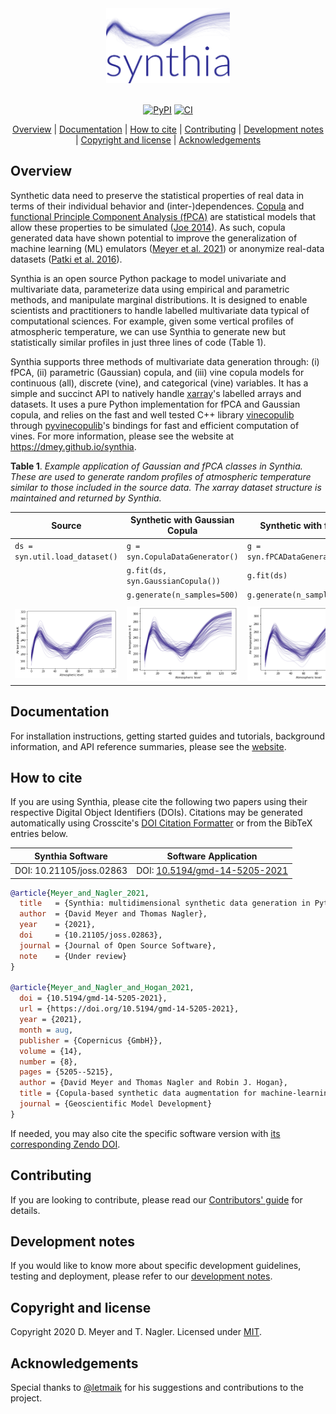 <div align="center">
  <img src="assets/img/logo.png" alt="synthia" height="120"><br><br>

  [![PyPI](https://img.shields.io/pypi/v/synthia)](https://pypi.org/project/synthia) [![CI](https://github.com/dmey/synthia/workflows/CI/badge.svg)](https://github.com/dmey/synthia/actions)

  [Overview](#overview) | [Documentation](#documentation) | [How to cite](#how-to-cite) | [Contributing](#contributing) | [Development notes](#development-notes) | [Copyright and license](#copyright-and-license) | [Acknowledgements](#acknowledgements)
</div>

## Overview

Synthetic data need to preserve the statistical properties of real data in terms of their individual behavior and (inter-)dependences. [Copula](https://dmey.github.io/synthia/copula.html) and [functional Principle Component Analysis (fPCA)](https://dmey.github.io/synthia/fpca.html) are statistical models that allow these properties to be simulated ([Joe 2014](https://doi.org/10.1201/b17116)). As such, copula generated data have shown potential to improve the generalization of machine learning (ML) emulators ([Meyer et al. 2021](https://doi.org/10.5194/gmd-14-5205-2021)) or anonymize real-data datasets ([Patki et al. 2016](https://doi.org/10.1109/DSAA.2016.49)).

Synthia is an open source Python package to model univariate and multivariate data, parameterize data using empirical and parametric methods, and manipulate marginal distributions. It is designed to enable scientists and practitioners to handle labelled multivariate data typical of computational sciences. For example, given some vertical profiles of atmospheric temperature, we can use Synthia to generate new but statistically similar profiles in just three lines of code (Table 1).

Synthia supports three methods of multivariate data generation through: (i) fPCA, (ii) parametric (Gaussian) copula, and (iii) vine copula models for continuous (all), discrete (vine), and categorical (vine) variables. It has a simple and succinct API to natively handle [xarray](https://xarray.pydata.org)'s labelled arrays and datasets. It uses a pure Python implementation for fPCA and Gaussian copula, and relies on the fast and well tested C++ library [vinecopulib](https://github.com/vinecopulib/vinecopulib) through [pyvinecopulib](https://github.com/vinecopulib/pyvinecopulib)'s bindings for fast and efficient computation of vines. For more information, please see the website at https://dmey.github.io/synthia.


**Table 1**. *Example application of Gaussian and fPCA classes in Synthia. These are used to generate random profiles of atmospheric temperature similar to those included in the source data. The xarray dataset structure is maintained and returned by Synthia.*

| Source                                       | Synthetic with Gaussian Copula                           | Synthetic with fPCA                              |
| -------------------------------------------- | -------------------------------------------------------- | ------------------------------------------------ |
| `ds = syn.util.load_dataset()`               | `g = syn.CopulaDataGenerator()`                          | `g = syn.fPCADataGenerator()`                    |
|                                              | `g.fit(ds, syn.GaussianCopula())`                        | `g.fit(ds)`                                      |
|                                              | `g.generate(n_samples=500)`                              | `g.generate(n_samples=500)`                      |
|                                              |                                                          |                                                  |
| ![Source](./assets/img/temperature_true.png) | ![Gaussian](./assets/img/temperature_synth_gaussian.png) | ![fPCA](./assets/img/temperature_synth_fPCA.png) |


## Documentation

For installation instructions, getting started guides and tutorials, background information, and API reference summaries, please see the [website](https://dmey.github.io/synthia).


## How to cite

If you are using Synthia, please cite the following two papers using their respective Digital Object Identifiers (DOIs). Citations may be generated automatically using Crosscite's [DOI Citation Formatter](https://citation.crosscite.org/) or from the BibTeX entries below.

| Synthia Software                   | Software Application                                                      |
| ---------------------------------- | ------------------------------------------------------------------------- |
| DOI: 10.21105/joss.02863           | DOI: [10.5194/gmd-14-5205-2021](https://doi.org/10.5194/gmd-14-5205-2021) |

```bibtex
@article{Meyer_and_Nagler_2021,
  title   = {Synthia: multidimensional synthetic data generation in Python},
  author  = {David Meyer and Thomas Nagler},
  year    = {2021},
  doi     = {10.21105/joss.02863},
  journal = {Journal of Open Source Software},
  note    = {Under review}
}

@article{Meyer_and_Nagler_and_Hogan_2021,
  doi = {10.5194/gmd-14-5205-2021},
  url = {https://doi.org/10.5194/gmd-14-5205-2021},
  year = {2021},
  month = aug,
  publisher = {Copernicus {GmbH}},
  volume = {14},
  number = {8},
  pages = {5205--5215},
  author = {David Meyer and Thomas Nagler and Robin J. Hogan},
  title = {Copula-based synthetic data augmentation for machine-learning emulators},
  journal = {Geoscientific Model Development}
}
```

If needed, you may also cite the specific software version with [its corresponding Zendo DOI](https://doi.org/10.5281/zenodo.4701278). 

## Contributing

If you are looking to contribute, please read our [Contributors' guide](CONTRIBUTING.md) for details.


## Development notes

If you would like to know more about specific development guidelines, testing and deployment, please refer to our [development notes](DEVELOP.md).


## Copyright and license

Copyright 2020 D. Meyer and T. Nagler. Licensed under [MIT](LICENSE.txt).


## Acknowledgements

Special thanks to [@letmaik](https://github.com/letmaik) for his suggestions and contributions to the project.
